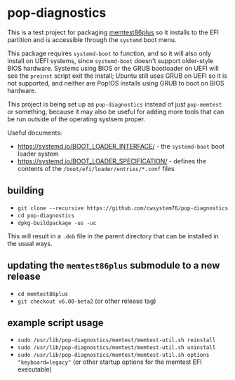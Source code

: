 # pop-diagnostics

This is a test project for packaging [memtest86plus](https://github.com/memtest86plus/memtest86plus/) so it installs to the EFI partition and is accessible through the `systemd` boot menu.

This package requires `systemd-boot` to function, and so it will also only install on UEFI systems, since `systemd-boot` doesn't support older-style BIOS hardware. Systems using BIOS or the GRUB bootloader on UEFI will see the `preinst` script exit the install; Ubuntu still uses GRUB on UEFI so it is not supported, and neither are Pop!OS installs using GRUB to boot on BIOS hardware.

This project is being set up as `pop-diagnostics` instead of just `pop-memtest` or something, because it may also be useful for adding more tools that can be run outside of the operating systsem proper.

Useful documents:
* https://systemd.io/BOOT_LOADER_INTERFACE/ - the `systemd-boot` boot loader system
* https://systemd.io/BOOT_LOADER_SPECIFICATION/ - defines the contents of the `/boot/efi/loader/entries/*.conf` files

## building

* `git clone --recursive https://github.com/cwsystem76/pop-diagnostics`
* `cd pop-diagnostics`
* `dpkg-buildpackage -us -uc`

This will result in a `.deb` file in the parent directory that can be installed in the usual ways.

## updating the `memtest86plus` submodule to a new release

* `cd memtest86plus`
* `git checkout v6.00-beta2` (or other release tag)

## example script usage

* `sudo /usr/lib/pop-diagnostics/memtest/memtest-util.sh reinstall`
* `sudo /usr/lib/pop-diagnostics/memtest/memtest-util.sh uninstall`
* `sudo /usr/lib/pop-diagnostics/memtest/memtest-util.sh options "keyboard=legacy"` (or other startup options for the memtest EFI executable)